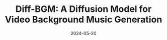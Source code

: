---
title: "Diff-BGM: A Diffusion Model for Video Background Music Generation"
date: 2024-05-20
# summary: "Self-supervised learning has proved effective for skeletonbased human action understanding. However, previous works either rely on contrastive learning that suffers false negative problems or are based on reconstruction that learns too much unessential low-level clues, leading to limited representations for downstream tasks. Recently, great advances have been made in generative learning, which is naturally a challenging yet meaningful pretext task to model the general underlying data distributions. However, the representation learning capacity of generative models is under-explored, especially for the skeletons with spacial sparsity and temporal redundancy. To this end, we propose Masked Conditional Diffusion (MacDiff) as a unified framework for human skeleton modeling. For the first time, we leverage diffusion models as effective skeleton representation learners. Specifically, we train a diffusion decoder conditioned on the representations extracted by a semantic encoder. Randommasking is applied to encoder inputs to introduce a information bottleneck and remove redundancy of skeletons. Furthermore, we theoretically demonstrate that our generative objective involves the contrastive learning objective which aligns the masked and noisy views. Meanwhile, it also enforces the representation to complement for the noisy view, leading to better generalization performance. MacDiff achieves state-ofthe-art performance on representation learning benchmarks while maintaining the competence for generative tasks. Moreover, we leverage the diffusion model for data augmentation, significantly enhancing the finetuning performance in scenarios with scarce labeled data."
externalUrl: ""
arxiv: ""
github: 'https://github.com/sizhelee/Diff-BGM'
authors:
- Sizhe Li
- Yiming Qin
- Minghang Zheng
- Xin Jin
- Yang Liu
highlightAuthors:
- Yiming Qin
tags:
- github
---